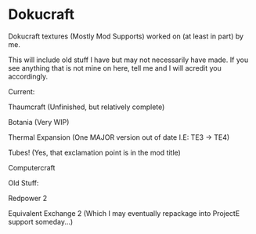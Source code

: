 # Dokucraft
Dokucraft textures (Mostly Mod Supports) worked on (at least in part) by me.

This will include old stuff I have but may not necessarily have made. If you see anything that is not mine on here, tell me and I will acredit you accordingly.



Current:

Thaumcraft (Unfinished, but relatively complete)

Botania (Very WIP)

Thermal Expansion (One MAJOR version out of date I.E: TE3 -> TE4)

Tubes! (Yes, that exclamation point is in the mod title)

Computercraft



Old Stuff:

Redpower 2

Equivalent Exchange 2 (Which I may eventually repackage into ProjectE support someday...)

